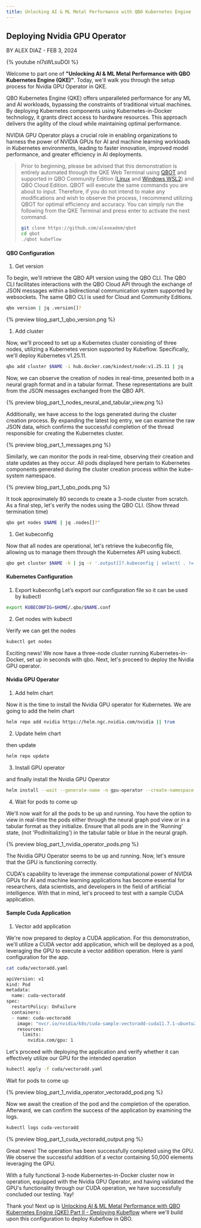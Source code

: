 ```yaml
---
title: Unlocking AI & ML Metal Performance with QBO Kubernetes Engine (QKE) Part I
---
```


## Deploying Nvidia GPU Operator

BY ALEX DIAZ - FEB 3, 2024

{% youtube nl7sWLsuDOI %}

Welcome to part one of **"Unlocking AI & ML Metal Performance with QBO Kubernetes Engine (QKE)"**. Today, we'll walk you through the setup process for Nvidia GPU Operator in QKE.

QBO Kubernetes Engine (QKE) offers unparalleled performance for any ML and AI workloads, bypassing the constraints of traditional virtual machines. By deploying Kubernetes components using Kubernetes-in-Docker technology, it grants direct access to hardware resources. This approach delivers the agility of the cloud while maintaining optimal performance.

NVIDIA GPU Operator plays a crucial role in enabling organizations to harness the power of NVIDIA GPUs for AI and machine learning workloads in Kubernetes environments, leading to faster innovation, improved model performance, and greater efficiency in AI deployments.

> Prior to beginning, please be advised that this demonstration is entirely automated through the QKE Web Terminal using [QBOT](https://docs.qbo.io/#/qbot?id=_1-get-qbot-repo) and supported in QBO Community Edition ([Linux](https://docs.qbo.io/#/ai_and_ml?id=_21-linux) and [Windows WSL2](https://docs.qbo.io/#/ai_and_ml?id=_22-windows-wsl2)) and QBO Cloud Edition. QBOT will execute the same commands you are about to input. Therefore, if you do not intend to make any modifications and wish to observe the process, I recommend utilizing QBOT for optimal efficiency and accuracy. You can simply run the following from the QKE Terminal and press enter to activate the next command.
>
> ```bash
> git clone https://github.com/alexeadem/qbot
> cd qbot
> ./qbot kubeflow
> ```

#### QBO Configuration

1. Get version

To begin, we'll retrieve the QBO API version using the QBO CLI. The QBO CLI facilitates interactions with the QBO Cloud API through the exchange of JSON messages within a bidirectional communication system supported by websockets. The same QBO CLI is used for Cloud and Community Editions.

```bash
qbo version | jq .version[]?

```

{% preview blog_part_1_qbo_version.png %}

1. Add cluster

Now, we'll proceed to set up a Kubernetes cluster consisting of three nodes, utilizing a Kubernetes version supported by Kubeflow. Specifically, we'll deploy Kubernetes v1.25.11.

```bash
qbo add cluster $NAME -i hub.docker.com/kindest/node:v1.25.11 | jq
```

Now, we can observe the creation of nodes in real-time, presented both in a neural graph format and in a tabular format. These representations are built from the JSON messages exchanged from the QBO API.

{% preview blog_part_1_nodes_neural_and_tabular_view.png %}

Additionally, we have access to the logs generated during the cluster creation process. By expanding the latest log entry, we can examine the raw JSON data, which confirms the successful completion of the thread responsible for creating the Kubernetes cluster.

{% preview blog_part_1_messages.png %}

Similarly, we can monitor the pods in real-time, observing their creation and state updates as they occur. All pods displayed here pertain to Kubernetes components generated during the cluster creation process within the kube-system namespace.

{% preview blog_part_1_qbo_pods.png %}

It took approximately 80 seconds to create a 3-node cluster from scratch. As a final step, let's verify the nodes using the QBO CLI. (Show thread termination time)

```bash
qbo get nodes $NAME | jq .nodes[]?"
```

1. Get kubeconfig

Now that all nodes are operational, let's retrieve the kubeconfig file, allowing us to manage them through the Kubernetes API using kubectl.

```bash
qbo get cluster $NAME -k | jq -r '.output[]?.kubeconfig | select( . != null)' > $HOME/.qbo/$NAME.conf

```

#### Kubernetes Configuration

1. Export kubeconfig
   Let’s export our configuration file so it can be used by kubectl

```bash
export KUBECONFIG=$HOME/.qbo/$NAME.conf
```

2. Get nodes with kubectl

Verify we can get the nodes

```bash
kubectl get nodes
```

Exciting news! We now have a three-node cluster running Kubernetes-in-Docker, set up in seconds with qbo. Next, let's proceed to deploy the Nvidia GPU operator.

#### Nvidia GPU Operator

1. Add helm chart

Now it is the time to install the Nvidia GPU operator for Kubernetes. We are going to add the helm chart

```bash
helm repo add nvidia https://helm.ngc.nvidia.com/nvidia || true

```

2. Update helm chart

then update

```bash
helm repo update
```

3. Install GPU operator

and finally install the Nvidia GPU Operator

```bash
helm install --wait --generate-name -n gpu-operator --create-namespace nvidia/gpu-operator --set driver.enabled=false
```

4. Wait for pods to come up

We'll now wait for all the pods to be up and running. You have the option to view in real-time the pods either through the neural graph pod view or in a tabular format as they initialize. Ensure that all pods are in the 'Running' state, (not 'PodInitializing') in the tabular table or blue in the neural graph.

{% preview blog_part_1_nvidia_operator_pods.png %}

The Nvidia GPU Operator seems to be up and running. Now, let's ensure that the GPU is functioning correctly.

CUDA's capability to leverage the immense computational power of NVIDIA GPUs for AI and machine learning applications has become essential for researchers, data scientists, and developers in the field of artificial intelligence. With that in mind, let's proceed to test with a sample CUDA application.

#### Sample Cuda Application

1. Vector add application

We're now prepared to deploy a CUDA application. For this demonstration, we'll utilize a CUDA vector add application, which will be deployed as a pod, leveraging the GPU to execute a vector addition operation. Here is yaml configuration for the app.

```bash
cat cuda/vectoradd.yaml

apiVersion: v1
kind: Pod
metadata:
  name: cuda-vectoradd
spec:
  restartPolicy: OnFailure
  containers:
  - name: cuda-vectoradd
    image: "nvcr.io/nvidia/k8s/cuda-sample:vectoradd-cuda11.7.1-ubuntu20.04"
    resources:
      limits:
        nvidia.com/gpu: 1

```

Let's proceed with deploying the application and verify whether it can effectively utilize our GPU for the intended operation

```bash
kubectl apply -f cuda/vectoradd.yaml

```

Wait for pods to come up

{% preview blog_part_1_nvidia_operator_vectoradd_pod.png %}

Now we await the creation of the pod and the completion of the operation. Afterward, we can confirm the success of the application by examining the logs.

```bash
kubectl logs cuda-vectoradd
```

{% preview blog_part_1_cuda_vectoradd_output.png %}

Great news! The operation has been successfully completed using the GPU. We observe the successful addition of a vector containing 50,000 elements leveraging the GPU.

With a fully functional 3-node Kubernertes-in-Docker cluster now in operation, equipped with the Nvidia GPU Operator, and having validated the GPU's functionality through our CUDA operation, we have successfully concluded our testing. Yay!

Thank you! Next up is [Unlocking AI & ML Metal Performance with QBO Kubernetes Engine (QKE) Part II - Deploying Kubeflow](blog_part_2_kubeflow?id=unlocking-ai-amp-ml-metal-performance-with-qbo-kubernetes-engine-qke-part-ii-deploying-kubeflow) where we'll build upon this configuration to deploy Kubeflow in QBO.
